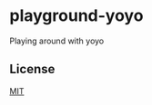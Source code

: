 # playground-yoyo
Playing around with yoyo
## License
[MIT](https://tldrlegal.com/license/mit-license)
